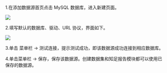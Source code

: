 
1.在添加数据源首页点击 MySQL 数据库，进入新建页面。

![](//mc.qcloudimg.com/static/img/73808f7530dccfbb5168e9f1d5044777/image.png)

2.填写默认的数据库、驱动、URL 协议，界面如下。

![](//mc.qcloudimg.com/static/img/dd42d7bdd569c84a01ca520c62a915f7/image.png)

3.单击 菜单栏 -> 测试连接，提示测试成功，即该数据源成功连接到相应数据库。

4.单击菜单栏 -> 保存，保存该数据源。创建数据集和知足报告模块都可以使用已保存的数据源。